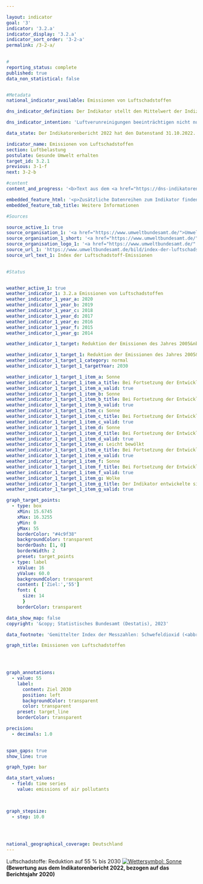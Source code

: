 ```yaml
---

layout: indicator    
goal: '3'    
indicator: '3.2.a'    
indicator_display: '3.2.a'    
indicator_sort_order: '3-2-a'    
permalink: /3-2-a/    
    

#
reporting_status: complete    
published: true    
data_non_statistical: false    


#Metadata    
national_indicator_available: Emissionen von Luftschadstoffen    

dns_indicator_definition: Der Indikator stellt den Mittelwert der Indizes der nationalen Emissionen der fünf Luftschadstoffe Schwefeldioxid (<abbr title="Schwefeldioxid" tabindex="0">SO₂</abbr>), Stickstoffoxid (<abbr title="Stickstoffoxid" tabindex="0">NOₓ</abbr>), Ammoniak (<abbr title="Ammoniak" tabindex="0">NH₃</abbr>), flüchtige organische Verbindungen (<abbr title="Non-methane volatile organic compounds (Flüchtige organische Verbindungen ohne Methan)" tabindex="0">NMVOC</abbr>) und Feinstaub (<abbr title="Feinstaub (Durchmesser kleiner 2,5&nbsp;Mikrometer)" tabindex="0">PM₂.₅</abbr>) dar.    

dns_indicator_intention: 'Luftverunreinigungen beeinträchtigen nicht nur die Gesundheit der Menschen, sondern auch Ökosysteme und Artenvielfalt. Das ungewichtete Mittel der Emissionen bestimmter Luftschadstoffen soll daher bis zum Jahr 2030&nbsp;um 45&nbsp;% gegenüber dem Jahr 2005&nbsp;sinken. Dieses Ziel basiert auf der Verpflichtung Deutschlands gegenüber der Europäischen Union (<abbr title="Europäische Union" tabindex="0">EU</abbr>), den Ausstoß der einzelnen Luftschadstoffe bis 2030&nbsp;wie folgt zu reduzieren: Schwefeldioxid (<abbr title="Schwefeldioxid" tabindex="0">SO₂</abbr>) um 58&nbsp;%, Stickstoffoxid (<abbr title="Stickstoffoxid" tabindex="0">NOₓ</abbr>) um 65&nbsp;%, Ammoniak (<abbr title="Ammoniak" tabindex="0">NH₃</abbr>) um 29&nbsp;%, flüchtige organische Verbindungen (<abbr title="Non-methane volatile organic compounds (Flüchtige organische Verbindungen ohne Methan)" tabindex="0">NMVOC</abbr>) um 28&nbsp;% und Feinstaub (<abbr title="Feinstaub (Durchmesser kleiner 2,5&nbsp;Mikrometer)" tabindex="0">PM₂.₅</abbr>) um 43&nbsp;%.'    

data_state: Der Indikatorenbericht 2022 hat den Datenstand 31.10.2022. Die Daten auf dieser Plattform werden regelmäßig aktualisiert, sodass online aktuellere Daten verfügbar sein können als im <a href="https://dns-indikatoren.de/publications_reports/">Indikatorenbericht 2022</a> veröffentlicht.    

indicator_name: Emissionen von Luftschadstoffen    
section: Luftbelastung    
postulate: Gesunde Umwelt erhalten    
target_id: 3.2.1    
previous: 3-1-f    
next: 3-2-b    

#content     
content_and_progress: '<b>Text aus dem <a href="https://dns-indikatoren.de/publications_reports/">Indikatorenbericht 2022&nbsp;</a></b><br><br>Dieser Indikator fasst als ungewichtetes, arithmetisches Mittel die prozentuale Entwicklung der in Deutschland freigesetzten Emissionen von Schwefeldioxid (<abbr title="Schwefeldioxid" tabindex="0">SO₂</abbr>), Stickstoffoxid (<abbr title="Stickstoffoxid" tabindex="0">NOₓ</abbr>), Ammoniak (<abbr title="Ammoniak" tabindex="0">NH₃</abbr>), flüchtigen organischen Verbindungen (<abbr title="Non-methane volatile organic compounds (Flüchtige organische Verbindungen ohne Methan)" tabindex="0">NMVOC</abbr>) und Feinstaub (<abbr title="Feinstaub (Durchmesser kleiner 2,5&nbsp;Mikrometer)" tabindex="0">PM₂.₅</abbr>) zusammen. Somit werden Veränderungsraten der einzelnen Luftschadstoffe gleichwertig miteinander verrechnet, auch wenn diese andere Ursachen und andere Wirkungen haben. Damit ist dieser Indikator nur indirekt von der Erfüllung der gegenüber der Europäischen Union (<abbr title="Europäische Union" tabindex="0">EU</abbr>) verpflichtenden Emissionsminderungsziele abhängig. Es ist also möglich, dass die Reduktionsziele für den Gesamtindikator erreicht werden, während die Emissionsminderungsziele für einzelne Schadstoffe verfehlt werden.<br><br>Die Ausgangsdaten, die als Basis für die Berichtspflicht nach der Genfer Luftreinhaltekonvention (<abbr title="Convention on Long-Range Transboundary Air Pollution (Genfer Luftreinhaltekonvention)" tabindex="0">CLRTAP</abbr>) und der National Emission Ceilings (<abbr title="National Emission Ceilings Directive (Richtlinie über nationale Emissionshöchstmengen)" tabindex="0">NEC</abbr>)-Richtlinie dienen, werden jährlich vom Umweltbundesamt berechnet. Von den Umweltökonomischen Gesamtrechnungen (<abbr title="Umweltökonomische Gesamtrechnungen" tabindex="0">UGR</abbr>) des Statistischen Bundesamtes werden sie weiter aufbereitet und die einzelnen Emissionen unter anderem nach verschiedenen Produktionsbereichen und privaten Haushalten ausgewiesen.<br><br>Die Emissionen von Luftschadstoffen insgesamt gingen bis zum Jahr 2020&nbsp;um 34,8&nbsp;% im Vergleich zu 2005&nbsp;zurück. Damit bewegte sich der Indikator in die angestrebte Richtung und würde bei gleichbleibender Entwicklung das Ziel für 2030&nbsp;erreichen. Der Ausstoß der einzelnen Schadstoffe veränderte sich im Zeitraum 2005&nbsp;bis 2020&nbsp;dabei unterschiedlich stark. Basierend auf der Entwicklung der letzten Jahre können die Reduktionsziele bis 2030, für die sich Deutschland gegenüber der <abbr title="Europäische Union" tabindex="0">EU</abbr> verpflichtet hat, jedoch für alle einzelnen Luftschadstoffe erreicht werden.<br><br>Die Emissionen von flüchtigen organischen Verbindungen (<abbr title="Non-methane volatile organic compounds (Flüchtige organische Verbindungen ohne Methan)" tabindex="0">NMVOC</abbr>), welche vornehmlich beim industriellen Gebrauch von Lösungsmitteln entstehen, konnten im angegebenen Zeitraum mit 30,4&nbsp;% deutlich reduziert werden.<br><br>Im angegebenen Zeitraum verringerten sich die Emissionen von Feinstaub (<abbr title="Feinstaub (Durchmesser kleiner 2,5&nbsp;Mikrometer)" tabindex="0">PM₂.₅</abbr>) um 39,8&nbsp;%. Der größte Teil der Feinstaub-Emissionen entfiel 2020&nbsp;auf die Haushalte und Kleinverbraucher mit 26,9&nbsp;%. 25,9&nbsp;% stammten von der Industrie. Auf den Verkehr entfielen 26,5&nbsp;% der Feinstaub-Emissionen und damit 9,3&nbsp;Prozentpunkte weniger als 2005.<br><br>Die Emissionen von Stickstoffoxiden (<abbr title="Stickstoffoxid" tabindex="0">NOₓ</abbr>) verringerten sich bis 2020, verglichen mit 2005, um 40,1&nbsp;% und damit in die angestrebte Richtung. Der Hauptanteil an Stickstoffoxiden wurde 2020&nbsp;vor allem im Verkehr und in der Energiewirtschaft emittiert.<br><br>Die Emissionen von Schwefeldioxid (<abbr title="Schwefeldioxid" tabindex="0">SO₂</abbr>), welche hauptsächlich in der Energiewirtschaft entstehen, sind im betrachteten Zeitraum um 50,8&nbsp;% gesunken.<br><br>Die Emissionen von Ammoniak (NH) sind in den Jahren 2019&nbsp;und 2020&nbsp;erstmals deutlich unter das Niveau von 2005&nbsp;gesunken. Im gesamten Betrachtungszeitraum 2005&nbsp;bis 2020&nbsp;beläuft sich der Rückgang auf 10,9&nbsp;%. Von 2005&nbsp;bis 2018&nbsp;sind die Ammoniak-Emissionen jedoch zeitweise angestiegen, sodass für den gesamten Zeitraum nur ein leichter Rückgang zu verzeichnen ist. Der kurzzeitige Anstieg zwischen 2005&nbsp;und 2018&nbsp;ist hauptsächlich auf die landwirtschaftliche Bodennutzung, unter anderem die Ausbringung von Gärresten aus der Vergärung von Energiepflanzen, zurückzuführen. Landwirtschaftliche Bodennutzung ist für etwa die Hälfte der Ammoniak-Emissionen verantwortlich. Die Emissionen aus dieser Quellgruppe stiegen im Zeitraum 2005&nbsp;bis 2018&nbsp;an. Sie sind seit 2016&nbsp;rückläufig und liegen seit 2019&nbsp;erstmals unter dem Niveau von 2005.'    

embedded_feature_html: '<p>Zusätzliche Datenreihen zum Indikator finden Sie <a href="https://dnsTestEnvironment.github.io/dns-indicators/public/AddInfos/de/3_2_a.pdf" target="_blank" >hier</a>.</p><br><small>Hinweis: PDF-Dokumente können Sie sich (je nach Browsereinstellung) direkt in Ihrem Browser anzeigen lassen oder Sie laden das PDF-Dokument herunter und öffnen es mit einem PDF-Reader Ihrer Wahl. Eine Anleitung wie Sie für ausgewählte Browser die entsprechende Einstellung ändern können, finden Sie <a href="https://dns-indikatoren.de/guidance/">hier</a>.</small>'
embedded_feature_tab_title: Weitere Informationen    

#Sources    

source_active_1: true
source_organisation_1: '<a href="https://www.umweltbundesamt.de/">Umweltbundesamt</a>'
source_organisation_1_short: '<a href="https://www.umweltbundesamt.de/" target="_blank">Umweltbundesamt</a>'
source_organisation_logo_1: '<a href="https://www.umweltbundesamt.de/" target="_blank"><img src="www.dnsTestEnvironment.github.io/dns-indicators/public/OrgImgDe/uba.png" alt="Umweltbundesamt" title=" Klicken Sie hier um zur Homepage der Organisation Umweltbundesamt zu gelangen." style="height:60px; width:148px; border: transparent"/></a>'
source_url_1: 'https://www.umweltbundesamt.de/bild/index-der-luftschadstoff-emissionen'
source_url_text_1: Index der Luftschadstoff-Emissionen
    

#Status    


weather_active_1: true
weather_indicator_1: 3.2.a Emissionen von Luftschadstoffen
weather_indicator_1_year_a: 2020
weather_indicator_1_year_b: 2019
weather_indicator_1_year_c: 2018
weather_indicator_1_year_d: 2017
weather_indicator_1_year_e: 2016
weather_indicator_1_year_f: 2015
weather_indicator_1_year_g: 2014

weather_indicator_1_target: Reduktion der Emissionen des Jahres 2005&nbsp;auf 55&nbsp;% (ungewichtetes Mittel der fünf Schadstoffe) bis 2030

weather_indicator_1_target_1: Reduktion der Emissionen des Jahres 2005&nbsp;auf 55&nbsp;% (ungewichtetes Mittel der fünf Schadstoffe) bis 2030
weather_indicator_1_target_1_category: normal
weather_indicator_1_target_1_targetYear: 2030

weather_indicator_1_target_1_item_a: Sonne
weather_indicator_1_target_1_item_a_title: Bei Fortsetzung der Entwicklung aus 2020 wäre der Zielwert erreicht oder um weniger als 5&nbsp;% der Differenz zwischen Zielwert und dem Wert aus 2020 verfehlt worden.
weather_indicator_1_target_1_item_a_valid: true
weather_indicator_1_target_1_item_b: Sonne
weather_indicator_1_target_1_item_b_title: Bei Fortsetzung der Entwicklung aus 2019 wäre der Zielwert erreicht oder um weniger als 5&nbsp;% der Differenz zwischen Zielwert und dem Wert aus 2019 verfehlt worden.
weather_indicator_1_target_1_item_b_valid: true
weather_indicator_1_target_1_item_c: Sonne
weather_indicator_1_target_1_item_c_title: Bei Fortsetzung der Entwicklung aus 2018 wäre der Zielwert erreicht oder um weniger als 5&nbsp;% der Differenz zwischen Zielwert und dem Wert aus 2018 verfehlt worden.
weather_indicator_1_target_1_item_c_valid: true
weather_indicator_1_target_1_item_d: Sonne
weather_indicator_1_target_1_item_d_title: Bei Fortsetzung der Entwicklung aus 2017 wäre der Zielwert erreicht oder um weniger als 5&nbsp;% der Differenz zwischen Zielwert und dem Wert aus 2017 verfehlt worden.
weather_indicator_1_target_1_item_d_valid: true
weather_indicator_1_target_1_item_e: Leicht bewölkt
weather_indicator_1_target_1_item_e_title: Bei Fortsetzung der Entwicklung von 2016 wäre das Ziel um mindestens 5&nbsp;%, aber maximal um 20&nbsp;% der Differenz zwischen Zielwert und dem Wert aus 2016 verfehlt worden.
weather_indicator_1_target_1_item_e_valid: true
weather_indicator_1_target_1_item_f: Sonne
weather_indicator_1_target_1_item_f_title: Bei Fortsetzung der Entwicklung aus 2015 wäre der Zielwert erreicht oder um weniger als 5&nbsp;% der Differenz zwischen Zielwert und dem Wert aus 2015 verfehlt worden.
weather_indicator_1_target_1_item_f_valid: true
weather_indicator_1_target_1_item_g: Wolke
weather_indicator_1_target_1_item_g_title: Der Indikator entwickelte sich in 2014 zwar in die gewünschte Richtung auf das Ziel zu, bei Fortsetzung der Entwicklung wäre das Ziel im Zieljahr aber um mehr als 20 % der Differenz zwischen Zielwert und dem Wert aus 2014 verfehlt worden.
weather_indicator_1_target_1_item_g_valid: true    

graph_target_points:
  - type: box
    xMin: 15.6745
    xMax: 16.3255
    yMin: 0
    yMax: 55
    borderColor: "#4c9f38"
    backgroundColor: transparent
    borderDash: [1, 0]
    borderWidth: 2
    preset: target_points
  - type: label
    xValue: 16
    yValue: 60.0
    backgroundColor: transparent
    content: ['Ziel:','55']
    font: {
      size: 14
      }
    borderColor: transparent    

data_show_map: false    
copyright: '&copy; Statistisches Bundesamt (Destatis), 2023'    

data_footnote: 'Gemittelter Index der Messzahlen: Schwefeldioxid (<abbr title="Schwefeldioxid" tabindex="0">SO₂</abbr>), Stickstoffoxide (<abbr title="Stickstoffoxid" tabindex="0">NOₓ</abbr>), Ammoniak (<abbr title="Ammoniak" tabindex="0">NH₃</abbr>), flüchtige organische Verbindungen (<abbr title="Non-methane volatile organic compounds (Flüchtige organische Verbindungen ohne Methan)" tabindex="0">NMVOC</abbr>) und Feinstaub (<abbr title="Feinstaub (Durchmesser kleiner 2,5&nbsp;Mikrometer)" tabindex="0">PM₂.₅</abbr>).'    

graph_title: Emissionen von Luftschadstoffen    

    


graph_annotations:
  - value: 55
    label:
      content: Ziel 2030
      position: left
      backgroundColor: transparent
      color: transparent
    preset: target_line
    borderColor: transparent    

precision: 
  - decimals: 1.0
        

span_gaps: true    
show_line: true    

graph_type: bar    

data_start_values: 
  - field: time series
    value: emissions of air pollutants    

    

graph_stepsize: 
  - step: 10.0
        

            

national_geographical_coverage: Deutschland        
---
```



<div>
  <div class="my-header">
    <label class="default">Luftschadstoffe: Reduktion auf 55&nbsp;% bis 2030
      <a href="www.dnsTestEnvironment.github.io/dns-indicators/status"><img src="https://g205sdgs.github.io/sdg-indicators/public/Wettersymbole/Sonne.png" title="Bei Fortsetzung der Entwicklung aus 2020 wäre der Zielwert erreicht oder um weniger als 5&nbsp;% der Differenz zwischen Zielwert und dem Wert aus 2020 verfehlt worden." alt="Wettersymbol: Sonne"/>
      </a>
    </label>
  </div>
</div>
<div class="my-header-note">
  <label class="default"><b>(Bewertung aus dem Indikatorenbericht 2022, bezogen auf das Berichtsjahr 2020)
  </b></label>
</div>